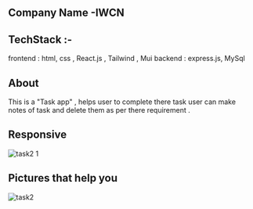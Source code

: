 ## Company Name -IWCN

## TechStack :- 
frontend : html, css , React.js , Tailwind , Mui
backend : express.js, MySql

## About 
This is a "Task app" , helps user to complete there task 
user can make notes of task and delete them as per there requirement .

## Responsive

![task2 1](https://user-images.githubusercontent.com/115548645/235338849-b3191896-db85-4b09-b95a-f44958e21c59.PNG)

## Pictures that help you

![task2](https://user-images.githubusercontent.com/115548645/235338827-d8143cbf-64b7-4a0a-ab5b-b7c3cb4f3252.PNG)
